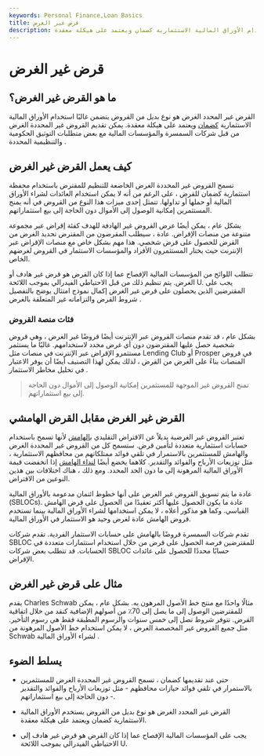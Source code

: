 ```yaml
---
keywords: Personal Finance,Loan Basics
title: قرض غير الغرض
description: القرض غير المحدد الغرض هو نوع بديل من القروض يتضمن غالبًا استخدام الأوراق المالية الاستثمارية كضمان ويعتمد على هيكلة معقدة.
---
```


# قرض غير الغرض
## ما هو القرض غير الغرض؟

القرض غير المحدد الغرض هو نوع بديل من القروض يتضمن غالبًا استخدام الأوراق المالية الاستثمارية [كضمان](/collateral) ويعتمد على هيكلة معقدة. يمكن تقديم القروض غير المحددة الغرض من قبل شركات السمسرة والمؤسسات المالية مع بعض متطلبات التوثيق الحكومية والتنظيمية المحددة .

## كيف يعمل القرض غير الغرض

تسمح القروض غير المحددة الغرض الخاضعة للتنظيم للمقترض باستخدام محفظة استثمارية كضمان للقرض ، على الرغم من أنه لا يمكن استخدام العائدات لشراء الأوراق المالية أو حملها أو تداولها. تتمثل إحدى ميزات هذا النوع من القروض في أنه يمنح المستثمرين إمكانية الوصول إلى الأموال دون الحاجة إلى بيع استثماراتهم.

بشكل عام ، يمكن أيضًا عرض القروض غير الهادفة للهدف كفئة إقراض عبر مجموعة متنوعة من منصات الإقراض. عادة ، سيطلب المقرضون من المقترض تحديد الغرض من القرض للحصول على قرض شخصي. هذا مهم بشكل خاص مع منصات الإقراض عبر الإنترنت حيث يختار المستثمرون الأفراد والمؤسسات الاستثمار في القروض لغرضهم الخاص.

تتطلب اللوائح من المؤسسات المالية الإفصاح عما إذا كان القرض هو قرض غير هادف أو الغرض. يتم تنظيم ذلك من قبل الاحتياطي الفيدرالي بموجب اللائحة U. يجب على المقترضين الذين يحصلون على قرض غير الغرض إكمال نموذج امتثال يوضح بالتفصيل شروط القرض والتزاماته غير المتعلقة بالغرض .

### فئات منصة القروض

بشكل عام ، قد تقدم منصات القروض عبر الإنترنت أيضًا قروضًا غير الغرض ، وهي قروض شخصية حصل عليها المقترضون دون أي غرض محدد لاستخدامهم. غالبًا ما يستثمر مستثمرو الإقراض عبر الإنترنت في منصات مثل Lending Club أو Prosper في قروض المنصات بناءً على الغرض من القرض ، لذلك يمكن لهذا التصنيف أيضًا أن يوفر الاعتبار في تحليل مخاطر الاستثمار .

> تمنح القروض غير الموجهة للمستثمرين إمكانية الوصول إلى الأموال دون الحاجة إلى بيع استثماراتهم.

>

## القرض غير الغرض مقابل القرض الهامشي

تعتبر القروض غير الغرضية بديلاً عن الاقتراض التقليدي [بالهامش](/marginaccount) لأنها تسمح باستخدام حسابات استثمارية متعددة لتأمين قرض. ستسمح كل من القروض غير المحددة الغرض والهامش للمستثمرين بالاستمرار في تلقي فوائد ممتلكاتهم من محافظهم الاستثمارية ، مثل توزيعات الأرباح والفوائد والتقدير. كلاهما يخضع أيضًا [لنداء الهامش](/margincall) إذا انخفضت قيمة الأوراق المالية المرهونة إلى ما دون الحد المحدد. ومع ذلك ، هناك اختلافات بين هذين النوعين من الاقتراض.

عادة ما يتم تسويق القروض غير الغرض على أنها خطوط ائتمان مدعومة بالأوراق المالية (SBLOCs). عادة ما يكون الحصول عليها أكثر تعقيدًا من الحصول على قرض الهامش القياسي. وكما هو مذكور أعلاه ، لا يمكن استخدامها لشراء الأوراق المالية بينما تستخدم قروض الهامش عادة لغرض وحيد هو الاستثمار في الأوراق المالية.

تقدم شركات السمسرة قروضًا بالهامش على حسابات الاستثمار الفردية. تقدم شركات SBLOC للمقترضين فرصة الحصول على قرض من خلال استخدام استثمارات متعددة في الحسابات. قد تتطلب بعض شركات SBLOC حسابًا محددًا للحصول على عائدات الإقراض.

## مثال على قرض غير الغرض

يقدم Charles Schwab مثالًا واحدًا مع منتج خط الأصول المرهون به. بشكل عام ، يمكن للمقترضين الوصول إلى ما يصل إلى 70٪ من أصولهم الإضافية كنقد من خلال اتفاقية القرض. تتوفر شروط تصل إلى خمس سنوات والرسوم المطبقة فقط هي رسوم التأخير. مثل جميع القروض غير المخصصة الغرض ، لا يمكن استخدام خط الأصول المرهونة من Schwab لشراء الأوراق المالية .

## يسلط الضوء

- حتى عند تقديمها كضمان ، تسمح القروض غير المحددة الغرض للمستثمرين بالاستمرار في تلقي فوائد حيازات محافظهم - مثل توزيعات الأرباح والفوائد والتقدير - دون الحاجة إلى بيع استثماراتهم.

- القرض غير المحدد الغرض هو نوع بديل من القروض يستخدم الأوراق المالية الاستثمارية كضمان ويعتمد على هيكلة معقدة.

- يجب على المؤسسات المالية الإفصاح عما إذا كان القرض هو قرض غير هادف إلى الاحتياطي الفيدرالي بموجب اللائحة U.


